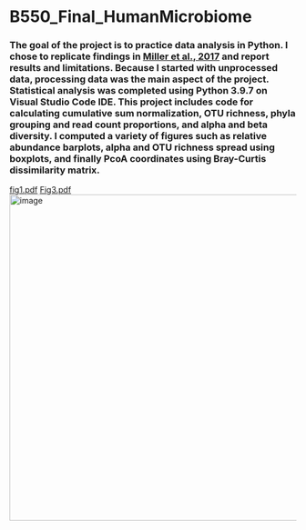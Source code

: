 # B550_Final_HumanMicrobiome

### The goal of the project is to practice data analysis in Python. I chose to replicate findings in [Miller et al., 2017](https://microbiomejournal.biomedcentral.com/articles/10.1186/s40168-017-0228-z) and report results and limitations. Because I started with unprocessed data, processing data was the main aspect of the project. Statistical analysis was completed using Python 3.9.7 on Visual Studio Code IDE. This project includes code for calculating cumulative sum normalization, OTU richness, phyla grouping and read count proportions, and alpha and beta diversity. I computed a variety of figures such as relative abundance barplots, alpha and OTU richness spread using boxplots, and finally PcoA coordinates using Bray-Curtis dissimilarity matrix.


[fig1.pdf](https://github.com/user-attachments/files/17321111/fig1.pdf)
[Fig3.pdf](https://github.com/user-attachments/files/17321112/Fig3.pdf)
<img width="574" alt="image" src="https://github.com/user-attachments/assets/520f5222-d92d-461c-ac72-e98f7047b26f">
